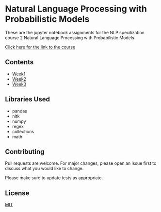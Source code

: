 # Natural Language Processing with Probabilistic Models
These are the jupyter notebook assignments for the NLP specilization course 2 Natural Language Processing with Probabilistic Models

[Click here for the link to the course](https://www.coursera.org/learn/probabilistic-models-in-nlp/)
## Contents
- [Week1](https://github.com/aakar-mutha/NLP-C2-notebooks/blob/master/week%201/utf-8''C2_W1_Assignment.ipynb)
- [Week2](https://github.com/aakar-mutha/NLP-C2-notebooks/blob/master/week%202/utf-8''C2_W2_Assignment.ipynb)
- [Week3](https://github.com/aakar-mutha/NLP-C2-notebooks/blob/master/week%203/utf-8''C2_W3_Assignment.ipynb)
## Libraries Used
- pandas
- nltk
- numpy
- regex
- collections
- math
## Contributing
Pull requests are welcome. For major changes, please open an issue first to discuss what you would like to change.

Please make sure to update tests as appropriate.

## License
[MIT](https://choosealicense.com/licenses/mit/)
